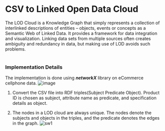 # CSV to Linked Open Data Cloud 
  The LOD Cloud is a Knowledge Graph that simply represents a collection of interlinked descriptions of entities – objects, events or concepts as a Semantic Web of Linked Data. It provides a framework for data integration and visualization. Linking data sets from multiple sources often creates ambiguity and redundancy in data, but making use of LOD avoids such problems.
</br></br>

### Implementation Details
 The implementation is done using  ***networkX*** library on eCommerce cellphone data. 
 ![image](https://user-images.githubusercontent.com/45465068/98400642-652dad00-208a-11eb-9036-e888cb10f683.png)

 
   1. Convert the CSV file into RDF triples(Subject Predicate Object). Product ID is chosen as subject, attribute name as predicate, and specification details as object.
  
   2. The nodes in a LOD cloud are always unique. The nodes denote the subjects and objects in the triples, and the predicate denotes the edges in the graph. 
   ![sw1](https://user-images.githubusercontent.com/45465068/98401310-7a570b80-208b-11eb-832b-f2866d0e3dc0.png)
